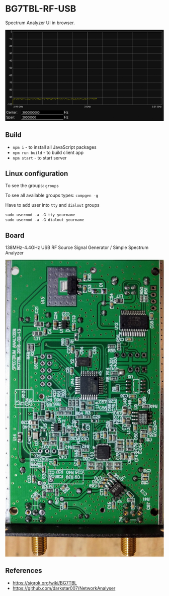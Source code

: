 # BG7TBL-RF-USB

Spectrum Analyzer UI in browser.

![screenshot](screenshot1.gif)

## Build

  * `npm i` - to install all JavaScript packages
  * `npm run build` - to build client app
  * `npm start` - to start server

## Linux configuration

To see the groups: `groups`

To see all available groups types: `compgen -g`

Have to add user into `tty` and `dialout` groups
```
sudo usermod -a -G tty yourname
sudo usermod -a -G dialout yourname
```
## Board

138MHz-4.4GHz USB RF Source Signal Generator / Simple Spectrum Analyzer

![PCB](pcb.png)

## References

  * https://sigrok.org/wiki/BG7TBL
  * https://github.com/darkstar007/NetworkAnalyser
